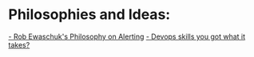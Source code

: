 # Philosophies and Ideas:
[- Rob Ewaschuk's Philosophy on Alerting](https://docs.google.com/document/d/1ao6QX3kywBg4PMV_d-nqF5AKbNl-imKtfa5BVcuFTMU)
[- Devops skills you got what it takes? ](http://www.slideshare.net/initcron/devops-skills-you-got-what-it-takes)
